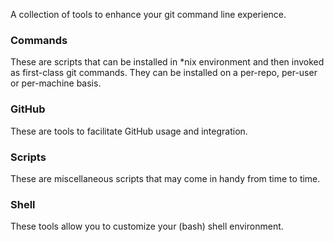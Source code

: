 A collection of tools to enhance your git command line experience.

### Commands
These are scripts that can be installed in *nix environment and then invoked as first-class git commands. They can be installed on a per-repo, per-user or per-machine basis.

### GitHub
These are tools to facilitate GitHub usage and integration.

### Scripts
These are miscellaneous scripts that may come in handy from time to time.

### Shell
These tools allow you to customize your (bash) shell environment.
